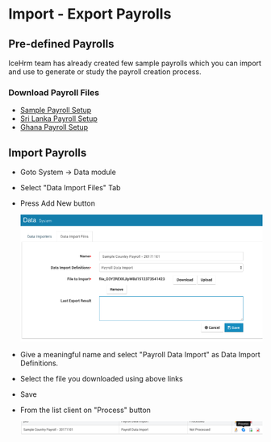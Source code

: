 # Import - Export Payrolls

## Pre-defined Payrolls

IceHrm team has already created few sample payrolls which you can import and use to generate or study the payroll creation process.

### Download Payroll Files

* [Sample Payroll Setup](https://s3.amazonaws.com/icehrm/payroll/Sample-Country-Payroll.txt)
* [Sri Lanka Payroll Setup](https://s3.amazonaws.com/icehrm/payroll/SriLanka-Payroll.txt)
* [Ghana Payroll Setup](https://s3.amazonaws.com/icehrm/payroll/Ghana-Payroll.txt)

## Import Payrolls

* Goto System -&gt; Data module
* Select "Data Import Files" Tab
* Press Add New button

  ![](../.gitbook/assets/import-payroll.png)

* Give a meaningful name and select "Payroll Data Import" as Data Import Definitions.
* Select the file you downloaded using above links
* Save
* From the list client on "Process" button

  ![](../.gitbook/assets/Screen%20Shot%202017-12-04%20at%208.51.40%20AM.png)

